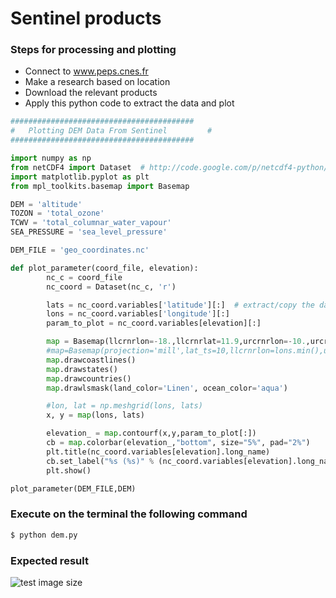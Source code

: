 # Sentinel products
### Steps for processing and plotting

- Connect to www.peps.cnes.fr 
- Make a research based on location
- Download the relevant products 
- Apply this python code to extract the data and plot

```python
#########################################
#	Plotting DEM Data From Sentinel		    #
#########################################

import numpy as np
from netCDF4 import Dataset  # http://code.google.com/p/netcdf4-python/
import matplotlib.pyplot as plt
from mpl_toolkits.basemap import Basemap

DEM = 'altitude'
TOZON = 'total_ozone'
TCWV = 'total_columnar_water_vapour'
SEA_PRESSURE = 'sea_level_pressure'

DEM_FILE = 'geo_coordinates.nc'

def plot_parameter(coord_file, elevation):
        nc_c = coord_file 
        nc_coord = Dataset(nc_c, 'r')   

        lats = nc_coord.variables['latitude'][:]  # extract/copy the data
        lons = nc_coord.variables['longitude'][:]
        param_to_plot = nc_coord.variables[elevation][:]

        map = Basemap(llcrnrlon=-18.,llcrnrlat=11.9,urcrnrlon=-10.,urcrnrlat=17.,resolution='i', projection='tmerc', lat_0 = 14.666020, lon_0 = -14.787668)
        #map=Basemap(projection='mill',lat_ts=10,llcrnrlon=lons.min(),urcrnrlon=lons.max(),llcrnrlat=lats.min(),urcrnrlat=lats.max(),resolution='c')
        map.drawcoastlines()
        map.drawstates()
        map.drawcountries()
        map.drawlsmask(land_color='Linen', ocean_color='aqua')

        #lon, lat = np.meshgrid(lons, lats)
        x, y = map(lons, lats)

        elevation_ = map.contourf(x,y,param_to_plot[:])
        cb = map.colorbar(elevation_,"bottom", size="5%", pad="2%")
        plt.title(nc_coord.variables[elevation].long_name)
        cb.set_label("%s (%s)" % (nc_coord.variables[elevation].long_name,nc_coord.variables[elevation].units))
        plt.show()

plot_parameter(DEM_FILE,DEM)
```

### Execute on the terminal the following command
```python
$ python dem.py
```

### Expected result
![test image size](../img/dem.png)


